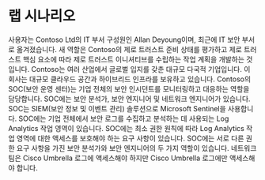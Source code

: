 # 랩 시나리오

사용자는 Contoso Ltd의 IT 부서 구성원인 Allan Deyoung이며, 최근에 IT 보안 부서로 옮겨졌습니다. 새 역할은 Contoso의 제로 트러스트 준비 상태를 평가하고 제로 트러스트 핵심 요소에 따라 제로 트러스트 이니셔티브를 수립하는 작업 계획을 개발하는 것입니다. Contoso는 여러 산업에서 글로벌 입지를 갖춘 대규모 다국적 기업입니다. 이 회사는 대규모 클라우드 공간과 하이브리드 인프라를 보유하고 있습니다. Contoso의 SOC(보안 운영 센터)는 기업 전체의 보안 인시던트를 모니터링하고 대응하는 역할을 담당합니다. SOC에는 보안 분석가, 보안 엔지니어 및 네트워크 엔지니어가 있습니다. SOC는 SIEM(보안 정보 및 이벤트 관리) 솔루션으로 Microsoft Sentinel을 사용합니다. SOC에는 기업 전체에서 보안 로그를 수집하고 분석하는 데 사용되는 Log Analytics 작업 영역이 있습니다. SOC에는 최소 권한 원칙에 따라 Log Analytics 작업 영역에 대한 액세스를 보호해야 하는 요구 사항이 있습니다. SOC에는 서로 다른 권한 요구 사항을 가진 보안 분석가와 보안 엔지니어의 두 가지 역할이 있습니다. 네트워크 팀은 Cisco Umbrella 로그에 액세스해야 하지만 Cisco Umbrella 로그에만 액세스해야 합니다.